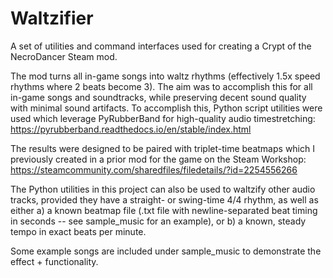 # Waltzifier
A set of utilities and command interfaces used for creating a Crypt of the NecroDancer Steam mod.

The mod turns all in-game songs into waltz rhythms (effectively 1.5x speed rhythms where 2 beats become 3). The aim was to accomplish this for all in-game songs and soundtracks, while preserving decent sound quality with minimal sound artifacts. To accomplish this, Python script utilities were used which leverage PyRubberBand for high-quality audio timestretching:
https://pyrubberband.readthedocs.io/en/stable/index.html

The results were designed to be paired with triplet-time beatmaps which I previously created in a prior mod for the game on the Steam Workshop:
https://steamcommunity.com/sharedfiles/filedetails/?id=2254556266

The Python utilities in this project can also be used to waltzify other audio tracks, provided they have a straight- or swing-time 4/4 rhythm, as well as either a) a known beatmap file (.txt file with newline-separated beat timing in seconds -- see sample_music for an example), or b) a known, steady tempo in exact beats per minute.

Some example songs are included under sample_music to demonstrate the effect + functionality.